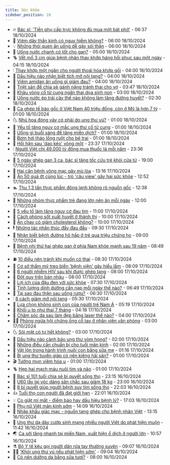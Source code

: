 ```yaml
---
title: Sức khỏe
sidebar_position: 10
---
```


<!-- vnexpress-suc-khoe:START -->
- 🔥 [Bác sĩ: &#39;Tiền phụ cấp trực không đủ mua một bát phở&#39;](https://vnexpress.net/bac-si-tien-phu-cap-truc-khong-du-mua-mot-bat-pho-4805383.html) - 06:37 18/10/2024
- 🥰 [Viêm dây thần kinh có nguy hiểm không?](https://vnexpress.net/viem-day-than-kinh-co-nguy-hiem-khong-4805696.html) - 06:00 18/10/2024
- 💡 [Những thói quen ăn uống dễ gây sỏi thận](https://vnexpress.net/nhung-thoi-quen-an-uong-de-gay-soi-than-4805466.html) - 06:00 18/10/2024
- 🤗 [Uống nước chanh có tốt cho gan?](https://vnexpress.net/uong-nuoc-chanh-co-tot-cho-gan-4805616.html) - 05:00 18/10/2024
- 🪜 [Vết mổ 3 cm giúp bệnh nhân thay khớp háng hồi phục sau một ngày](https://vnexpress.net/vet-mo-3-cm-giup-benh-nhan-thay-khop-hang-hoi-phuc-sau-mot-ngay-4805416.html) - 04:15 18/10/2024
- 🕯 [Thay khớp một ngăn cho người thoái hóa khớp gối](https://vnexpress.net/thay-khop-mot-ngan-cho-nguoi-thoai-hoa-khop-goi-4805638.html) - 04:00 18/10/2024
- 🤭 [Dấu hiệu nào nhận biết tích mỡ nội tạng?](https://vnexpress.net/dau-hieu-nao-nhan-biet-tich-mo-noi-tang-4805629.html) - 04:00 18/10/2024
- 👀 [Viêm amidan ăn uống gì giảm đau?](https://vnexpress.net/viem-amidan-an-uong-gi-giam-dau-4805626.html) - 04:00 18/10/2024
- 🌋 [Triệt sản để chia sẻ gánh nặng tránh thai cho vợ](https://vnexpress.net/chia-se-ganh-nang-tranh-thai-cung-vo-bang-triet-san-4802373.html) - 03:47 18/10/2024
- 🫶 [Khâu vòng cổ tử cung ngăn thai dọa sinh non](https://vnexpress.net/khau-vong-co-tu-cung-ngan-thai-doa-sinh-non-4805458.html) - 03:00 18/10/2024
- 🦆 [Uống nước ép trái cây thế nào không làm tăng đường huyết?](https://vnexpress.net/uong-nuoc-ep-trai-cay-the-nao-khong-lam-tang-duong-huyet-4805540.html) - 02:30 18/10/2024
- 🚀 [Ca ghép tế bào gốc ở Việt Nam 40 triệu đồng, còn ở Mỹ là hơn 7 tỷ](https://vnexpress.net/ca-ghep-te-bao-goc-o-viet-nam-40-trieu-dong-con-o-my-la-hon-7-ty-4805500.html) - 01:00 18/10/2024
- 🌜 [Nhũ hoa đóng vảy có phải do ung thư vú?](https://vnexpress.net/nhu-hoa-dong-vay-co-phai-do-ung-thu-vu-4805536.html) - 01:00 18/10/2024
- 🧰 [Yếu tố tăng nguy cơ mắc ung thư cổ tử cung](https://vnexpress.net/yeu-to-tang-nguy-co-mac-ung-thu-co-tu-cung-4805464.html) - 01:00 18/10/2024
- 💫 [Uống gì buổi sáng để tăng miễn dịch?](https://vnexpress.net/uong-gi-buoi-sang-de-tang-mien-dich-4805462.html) - 01:00 18/10/2024
- 🌝 [Bơm hơi tháo lồng ruột cho bé trai](https://vnexpress.net/bom-hoi-thao-long-ruot-cho-be-trai-4805452.html) - 01:00 18/10/2024
- 🗽 [Hối hận sau &#39;dao kéo&#39; vòng một](https://vnexpress.net/hoi-han-sau-dao-keo-vong-mot-4802972.html) - 23:37 17/10/2024
- 🕯 [Người Việt chi 49.000 tỷ đồng mua thuốc lá mỗi năm](https://vnexpress.net/nguoi-viet-chi-49-000-ty-dong-mua-thuoc-la-moi-nam-4805499.html) - 23:36 17/10/2024
- 🦅 [5 ngày ghép gan 3 ca, bác sĩ tăng tốc cứu trẻ khỏi cửa tử](https://vnexpress.net/5-ngay-ghep-gan-3-ca-bac-si-tang-toc-cuu-tre-khoi-cua-tu-4805319.html) - 19:00 17/10/2024
- 🦆 [Hai căn bệnh võng mạc gây mù lòa](https://vnexpress.net/hai-can-benh-vong-mac-gay-mu-loa-4805454.html) - 13:16 17/10/2024
- 🎊 [Ăn 50 quả ớt cùng lúc - trò &#39;câu view&#39; gây hại sức khỏe](https://vnexpress.net/an-50-qua-ot-cung-luc-tro-cau-view-gay-hai-suc-khoe-4803298.html) - 12:52 17/10/2024
- 🏊 [Thu 1,3 tấn thực phẩm đông lạnh không rõ nguồn gốc](https://vnexpress.net/thu-1-3-tan-thuc-pham-dong-lanh-khong-ro-nguon-goc-4805494.html) - 12:38 17/10/2024
- 📝 [Những nhóm thực phẩm trẻ đang lớn nên ăn mỗi ngày](https://vnexpress.net/nhung-nhom-thuc-pham-tre-dang-lon-nen-an-moi-ngay-4805324.html) - 12:00 17/10/2024
- 💯 [5 yếu tố làm tăng nguy cơ đau tim](https://vnexpress.net/5-yeu-to-lam-tang-nguy-co-dau-tim-4805218.html) - 11:00 17/10/2024
- 🌊 [Cách phòng sốt xuất huyết ở thành thị](https://vnexpress.net/cach-phong-sot-xuat-huyet-o-thanh-thi-4805346.html) - 10:00 17/10/2024
- 🚀 [Ăn chay có giảm cholesterol không?](https://vnexpress.net/an-chay-co-giam-cholesterol-khong-4805305.html) - 10:00 17/10/2024
- 🕴 [Những tác nhân thúc đẩy đau đầu](https://vnexpress.net/nhung-tac-nhan-thuc-day-dau-dau-4805230.html) - 09:30 17/10/2024
- 🗽 [Nhận biết bệnh đường hô hấp ở trẻ qua triệu chứng ho](https://vnexpress.net/nhan-biet-benh-duong-ho-hap-o-tre-qua-trieu-chung-ho-4805224.html) - 09:00 17/10/2024
- 🎡 [Bệnh nhi thứ hai ghép gan ở phía Nam khỏe mạnh sau 19 năm](https://vnexpress.net/benh-nhi-thu-hai-ghep-gan-o-phia-nam-khoe-manh-sau-19-nam-4805235.html) - 08:49 17/10/2024
- ⛽️ [10 điều nên tránh khi muốn có thai](https://vnexpress.net/10-dieu-nen-tranh-khi-muon-co-thai-4805166.html) - 08:30 17/10/2024
- 🦆 [Cơ sở thẩm mỹ treo biển &#39;bệnh viện&#39; gây hiểu lầm](https://vnexpress.net/co-so-tham-my-treo-bien-benh-vien-gay-hieu-lam-4805290.html) - 08:09 17/10/2024
- 🤩 [6 người nhiễm HIV sau khi được ghép tạng](https://vnexpress.net/6-nguoi-nhiem-hiv-sau-khi-duoc-ghep-tang-4805385.html) - 08:00 17/10/2024
- 🦒 [Đột quỵ trên bàn nhậu](https://vnexpress.net/dot-quy-tren-ban-nhau-4805284.html) - 08:00 17/10/2024
- 💫 [Lợi ích của đậu đen với sức khỏe](https://vnexpress.net/loi-ich-cua-dau-den-voi-suc-khoe-4805157.html) - 07:30 17/10/2024
- 🐘 [Tính lượng dinh dưỡng cần nạp mỗi ngày thế nào?](https://vnexpress.net/tinh-luong-dinh-duong-can-nap-moi-ngay-the-nao-4805220.html) - 06:49 17/10/2024
- 🚀 [Tại sao đau thận sau uống rượu?](https://vnexpress.net/tai-sao-dau-than-sau-uong-ruou-4805130.html) - 06:30 17/10/2024
- 🕯 [8 cách giảm mỡ nội tạng](https://vnexpress.net/8-cach-giam-mo-noi-tang-4805129.html) - 05:30 17/10/2024
- 🦏 [Lựa chọn không sinh con của người trẻ Nam Á](https://vnexpress.net/lua-chon-khong-sinh-con-cua-nguoi-tre-nam-a-4805242.html) - 05:19 17/10/2024
- 🦄 [Khối u to như thai 7 tháng](https://vnexpress.net/khoi-u-to-nhu-thai-7-thang-4804569.html) - 04:18 17/10/2024
- 🦒 [Chăm sóc da sau làm đẹp bằng laser thế nào?](https://vnexpress.net/cham-soc-da-sau-lam-dep-bang-laser-the-nao-4805127.html) - 04:00 17/10/2024
- 👨‍🏫 [Phòng ngừa hội chứng ống cổ tay ở nhân viên văn phòng](https://vnexpress.net/phong-ngua-hoi-chung-ong-co-tay-o-nhan-vien-van-phong-4805122.html) - 03:00 17/10/2024
- 🌜 [Sỏi mật có tự hết không?](https://vnexpress.net/soi-mat-co-tu-het-khong-4805110.html) - 03:00 17/10/2024
- 🚀 [Dấu hiệu nào cảnh báo ung thư vòm họng?](https://vnexpress.net/dau-hieu-nao-canh-bao-ung-thu-vom-hong-4805035.html) - 02:00 17/10/2024
- 💃 [Những điều cần chuẩn bị cho tuổi mãn kinh](https://vnexpress.net/nhung-dieu-can-chuan-bi-cho-tuoi-man-kinh-4802858.html) - 02:00 17/10/2024
- 💯 [Vật lộn trong hành trình nuôi con bằng sữa mẹ](https://vnexpress.net/vat-lon-trong-hanh-trinh-nuoi-con-bang-sua-me-4805057.html) - 01:16 17/10/2024
- 🤔 [Bị ung thư tuyến giáp có nên kiêng hải sản?](https://vnexpress.net/bi-ung-thu-tuyen-giap-co-nen-kieng-hai-san-4805038.html) - 01:00 17/10/2024
- 🎬 [Tưởng mụn viêm hóa u](https://vnexpress.net/tuong-mun-viem-hoa-u-4805032.html) - 01:00 17/10/2024
- 🪜 [Hẹp hai mạch máu nuôi tim và não](https://vnexpress.net/hep-hai-mach-mau-nuoi-tim-va-nao-4805026.html) - 01:00 17/10/2024
- 🦣 [Bác sĩ 101 tuổi chia sẻ bí quyết sống thọ](https://vnexpress.net/bac-si-101-tuoi-chia-se-bi-quyet-song-tho-4805049.html) - 23:15 16/10/2024
- 🧐 [U60 lấy lại vóc dáng săn chắc sau giảm 18 kg](https://vnexpress.net/u60-lay-lai-voc-dang-san-chac-sau-giam-18-kg-4804584.html) - 23:00 16/10/2024
- 🤡 [8 bí quyết giúp người bệnh suy tim sống thọ](https://vnexpress.net/8-bi-quyet-giup-nguoi-benh-suy-tim-song-tho-4804819.html) - 22:03 16/10/2024
- 👍 [Tuổi thọ con người đã đạt giới hạn](https://vnexpress.net/tuoi-tho-con-nguoi-da-dat-gioi-han-4805033.html) - 22:01 16/10/2024
- 💡 [Co giật mí mắt - điềm báo hay dấu hiệu bệnh lý?](https://vnexpress.net/co-giat-mi-mat-diem-bao-hay-dau-hieu-benh-ly-4803949.html) - 17:03 16/10/2024
- 💯 [Phụ nữ Việt mãn kinh sớm](https://vnexpress.net/phu-nu-viet-man-kinh-som-4805013.html) - 14:09 16/10/2024
- 🧠 [Nhập khẩu giác mạc - nguồn tạng ghép cho bệnh nhân Việt](https://vnexpress.net/nhap-khau-giac-mac-nguon-tang-ghep-cho-benh-nhan-viet-4804571.html) - 13:15 16/10/2024
- 🎡 [Ung thư dạ dày cướp sinh mạng nhiều người Việt do phát hiện muộn](https://vnexpress.net/ung-thu-da-day-cuop-sinh-mang-nhieu-nguoi-viet-do-phat-hien-muon-4804801.html) - 11:42 16/10/2024
- 🌏 [Ca sởi tăng nhanh tại miền Nam, xuất hiện ổ dịch ở người lớn](https://vnexpress.net/ca-soi-tang-nhanh-tai-mien-nam-xuat-hien-o-dich-o-nguoi-lon-4804860.html) - 10:57 16/10/2024
- ⚗️ [Bộ Y tế kêu gọi người dân rửa tay thường xuyên](https://vnexpress.net/bo-y-te-keu-goi-nguoi-dan-rua-tay-thuong-xuyen-4804757.html) - 09:07 16/10/2024
- 👨‍🏫 [&#39;Khỏi ung thư vú nếu phát hiện sớm&#39;](https://vnexpress.net/khoi-ung-thu-vu-neu-phat-hien-som-4804954.html) - 09:04 16/10/2024
- 🤖 [Có nên dưỡng da bằng sữa tươi?](https://vnexpress.net/co-nen-duong-da-bang-sua-tuoi-4799355.html) - 08:00 16/10/2024<!-- vnexpress-suc-khoe:END -->

